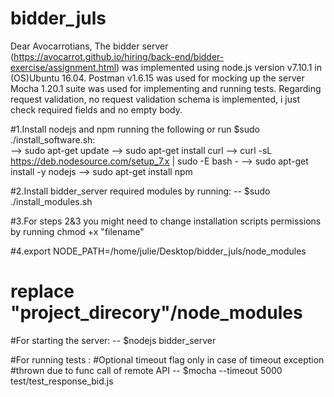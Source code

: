 # bidder_juls
Dear Avocarrotians,
The bidder server (https://avocarrot.github.io/hiring/back-end/bidder-exercise/assignment.html)
was implemented using node.js version v7.10.1 in (OS)Ubuntu 16.04.
Postman v1.6.15 was used for mocking up the server 
Mocha 1.20.1 suite was used for implementing and running tests.
Regarding request validation, no request validation schema is implemented,
i just check required fields and no empty body.

#1.Install nodejs and npm running the following or run $sudo ./install_software.sh:    
--> sudo apt-get update
--> sudo apt-get install curl
--> curl -sL https://deb.nodesource.com/setup_7.x | sudo -E bash -
--> sudo apt-get install -y nodejs
--> sudo apt-get install npm

#2.Install bidder_server required modules by running:
 -- $sudo ./install_modules.sh

#3.For steps 2&3 you might need to change installation scripts permissions by running chmod +x "filename"

#4.export NODE_PATH=/home/julie/Desktop/bidder_juls/node_modules 
# replace "project_direcory"/node_modules

#For starting the server:
 -- $nodejs bidder_server

#For running tests :
#Optional timeout flag only in case of timeout exception 
#thrown due to func call of remote API 
 -- $mocha --timeout 5000 test/test_response_bid.js
